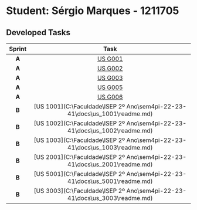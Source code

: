 # Student: Sérgio Marques - 1211705[]()

## Developed Tasks


|  Sprint  |                                    Task                                    |
|:--------:|:--------------------------------------------------------------------------:|
|  **A**   |                      [US G001](../us_g001/readme.md)                       |
|  **A**   |                      [US G002](../us_1012/readme.md)                       |
|  **A**   |                      [US G003](../us_g003/readme.md)                       |
|  **A**   |                      [US G005](../us_g005/readme.md)                       |
|  **A**   |                      [US G006](../us_g006/readme.md)                       |
|  **B**   | [US 1001](C:\Faculdade\ISEP 2º Ano\sem4pi-22-23-41\docs\us_1001\readme.md) |
|  **B**   | [US 1002](C:\Faculdade\ISEP 2º Ano\sem4pi-22-23-41\docs\us_1002\readme.md) |
|  **B**   | [US 1003](C:\Faculdade\ISEP 2º Ano\sem4pi-22-23-41\docs\us_1003\readme.md) |
|  **B**   | [US 2001](C:\Faculdade\ISEP 2º Ano\sem4pi-22-23-41\docs\us_2001\readme.md) |
|  **B**   | [US 5001](C:\Faculdade\ISEP 2º Ano\sem4pi-22-23-41\docs\us_5001\readme.md) |
|  **B**   | [US 3003](C:\Faculdade\ISEP 2º Ano\sem4pi-22-23-41\docs\us_3003\readme.md) |